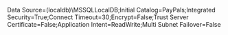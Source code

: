 Data Source=(localdb)\\MSSQLLocalDB;Initial Catalog=PayPals;Integrated Security=True;Connect Timeout=30;Encrypt=False;Trust Server Certificate=False;Application Intent=ReadWrite;Multi Subnet Failover=False
